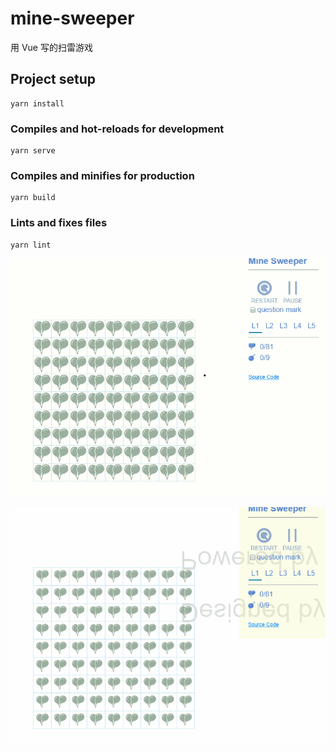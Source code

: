 # mine-sweeper

用 Vue 写的扫雷游戏

## Project setup
```
yarn install
```

### Compiles and hot-reloads for development
```
yarn serve
```

### Compiles and minifies for production
```
yarn build
```

### Lints and fixes files
```
yarn lint
```

![截图](./pics/screenshoot.gif)

![截图](./pics/screenshoot2.gif)
